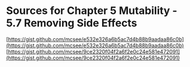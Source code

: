 # Sources for Chapter 5 Mutability - 5.7 Removing Side Effects

[https://gist.github.com/mcsee/e532e326a6b5ac7d4b88b9aadaa86c0b](https://gist.github.com/mcsee/e532e326a6b5ac7d4b88b9aadaa86c0b)
[https://gist.github.com/mcsee/9ce2320f04f2a6f2e0c24e581e472091](https://gist.github.com/mcsee/9ce2320f04f2a6f2e0c24e581e472091)